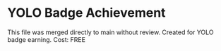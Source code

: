 # YOLO Badge Achievement 
This file was merged directly to main without review. 
Created for YOLO badge earning. 
Cost: FREE 
